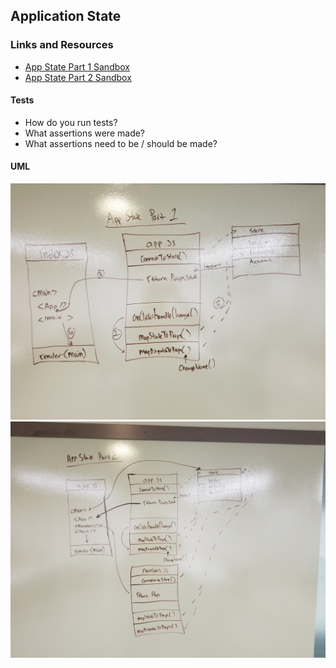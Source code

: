 ## Application State

### Links and Resources
* [App State Part 1 Sandbox](https://codesandbox.io/s/oj4mjrln8q)
* [App State Part 2 Sandbox](https://codesandbox.io/s/4rky54r76w)

#### Tests
* How do you run tests?
* What assertions were made?
* What assertions need to be / should be made?

#### UML
![App State Part 1 UML](./assets/app-state-part-1.jpg)
![App State Part 2 UML](./assets/app-state-part-2.jpg)
